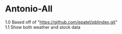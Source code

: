 Antonio-All
==============

1.0 Based off of "https://github.com/epatel/pblindex.git"
<br>
1.1 Show both weather and stock data
